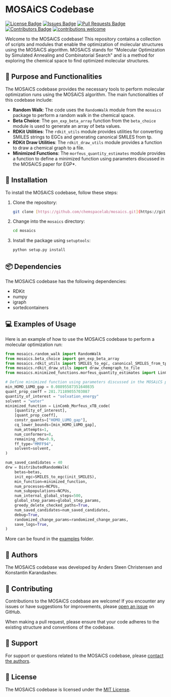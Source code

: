 # MOSAiCS Codebase

[![License Badge](https://img.shields.io/github/license/chemspacelab/mosaics)](https://github.com/chemspacelab/mosaics/blob/main/LICENSE)
[![Issues Badge](https://img.shields.io/github/issues/chemspacelab/mosaics)](https://github.com/chemspacelab/mosaics/issues)
[![Pull Requests Badge](https://img.shields.io/github/issues-pr/chemspacelab/mosaics)](https://github.com/chemspacelab/mosaics/pulls)
[![Contributors Badge](https://img.shields.io/github/contributors/chemspacelab/mosaics)](https://github.com/chemspacelab/mosaics/graphs/contributors)
[![contributions welcome](https://img.shields.io/badge/contributions-welcome-brightgreen.svg?style=flat)](https://github.com/dwyl/esta/issues)

Welcome to the MOSAiCS codebase! This repository contains a collection of scripts and modules that enable the optimization of molecular structures using the MOSAiCS algorithm. MOSAiCS stands for "Molecular Optimization by Simulated Annealing and Combinatorial Search" and is a method for exploring the chemical space to find optimized molecular structures.

## :microscope: Purpose and Functionalities

The MOSAiCS codebase provides the necessary tools to perform molecular optimization runs using the MOSAiCS algorithm. The main functionalities of this codebase include:

- **Random Walk**: The code uses the `RandomWalk` module from the `mosaics` package to perform a random walk in the chemical space.
- **Beta Choice**: The `gen_exp_beta_array` function from the `beta_choice` module is used to generate an array of beta values.
- **RDKit Utilities**: The `rdkit_utils` module provides utilities for converting SMILES strings to EGCs and generating canonical SMILES from tp.
- **RDKit Draw Utilities**: The `rdkit_draw_utils` module provides a function to draw a chemical graph to a file.
- **Minimized Functions**: The `morfeus_quantity_estimates` module provides a function to define a minimized function using parameters discussed in the MOSAiCS paper for EGP*.

## :wrench: Installation

To install the MOSAiCS codebase, follow these steps:

1. Clone the repository:

   ```bash
   git clone [https://github.com/chemspacelab/mosaics.git](https://github.com/chemspacelab/mosaics.git)
   ```

2. Change into the `mosaics` directory:

   ```bash
   cd mosaics
   ```

3. Install the package using `setuptools`:

   ```bash
   python setup.py install
   ```

## :package: Dependencies

The MOSAiCS codebase has the following dependencies:

- RDKit
- numpy
- igraph
- sortedcontainers

## :computer: Examples of Usage

Here is an example of how to use the MOSAiCS codebase to perform a molecular optimization run:

```python
from mosaics.random_walk import RandomWalk
from mosaics.beta_choice import gen_exp_beta_array
from mosaics.rdkit_utils import SMILES_to_egc, canonical_SMILES_from_tp
from mosaics.rdkit_draw_utils import draw_chemgraph_to_file
from mosaics.minimized_functions.morfeus_quantity_estimates import LinComb_Morfeus_xTB_code

# Define minimized function using parameters discussed in the MOSAiCS paper for EGP*.
min_HOMO_LUMO_gap = 0.08895587351640835
quant_prop_coeff = 281.71189055703087
quantity_of_interest = "solvation_energy"
solvent = "water"
minimized_function = LinComb_Morfeus_xTB_code(
    [quantity_of_interest],
    [quant_prop_coeff],
    constr_quants=["HOMO_LUMO_gap"],
    cq_lower_bounds=[min_HOMO_LUMO_gap],
    num_attempts=1,
    num_conformers=8,
    remaining_rho=0.9,
    ff_type="MMFF94",
    solvent=solvent,
)

num_saved_candidates = 40
drw = DistributedRandomWalk(
    betas=betas,
    init_egc=SMILES_to_egc(init_SMILES),
    min_function=minimized_function,
    num_processes=NCPUs,
    num_subpopulations=NCPUs,
    num_internal_global_steps=500,
    global_step_params=global_step_params,
    greedy_delete_checked_paths=True,
    num_saved_candidates=num_saved_candidates,
    debug=True,
    randomized_change_params=randomized_change_params,
    save_logs=True,
)
```

More can be found in the [examples](https://github.com/chemspacelab/mosaics/tree/main/examples) folder.

## :busts_in_silhouette: Authors

The MOSAiCS codebase was developed by Anders Steen Christensen and Konstantin Karandashev.

## :handshake: Contributing

Contributions to the MOSAiCS codebase are welcome! If you encounter any issues or have suggestions for improvements, please [open an issue](https://github.com/chemspacelab/mosaics/issues) on GitHub. 

When making a pull request, please ensure that your code adheres to the existing structure and conventions of the codebase. 

## :email: Support

For support or questions related to the MOSAiCS codebase, please [contact the authors](mailto:authors@example.com).

## :scroll: License

The MOSAiCS codebase is licensed under the [MIT License](https://github.com/chemspacelab/mosaics/blob/main/LICENSE).